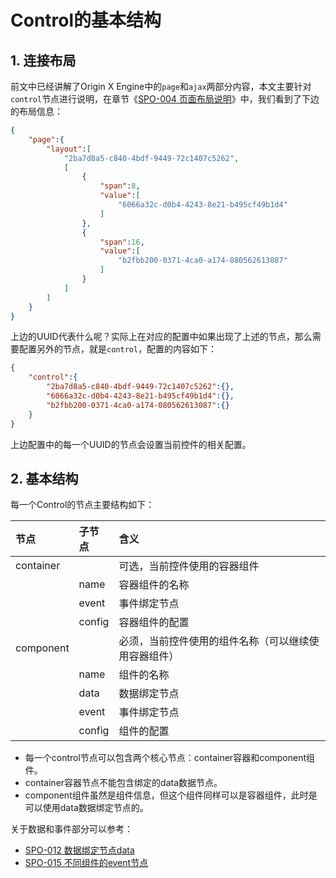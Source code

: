 # Control的基本结构

## 1. 连接布局

前文中已经讲解了Origin X Engine中的`page`和`ajax`两部分内容，本文主要针对`control`节点进行说明，在章节《[SPO-004 页面布局说明](/specification/3-origin-xgui-fan/spo-004-ye-mian-bu-ju-shuo-ming.html)》中，我们看到了下边的布局信息：

```json
{
    "page":{
        "layout":[
            "2ba7d8a5-c840-4bdf-9449-72c1407c5262",
            [
                {
                    "span":8,
                    "value":[
                        "6066a32c-d0b4-4243-8e21-b495cf49b1d4"
                    ]
                },
                {
                    "span":16,
                    "value":[
                        "b2fbb200-0371-4ca0-a174-080562613087"
                    ]
                }
            ]
        ]
    }
}
```

上边的UUID代表什么呢？实际上在对应的配置中如果出现了上述的节点，那么需要配置另外的节点，就是`control`，配置的内容如下：

```json
{
    "control":{
        "2ba7d8a5-c840-4bdf-9449-72c1407c5262":{},
        "6066a32c-d0b4-4243-8e21-b495cf49b1d4":{},
        "b2fbb200-0371-4ca0-a174-080562613087":{}
    }
}
```

上边配置中的每一个UUID的节点会设置当前控件的相关配置。

## 2. 基本结构

每一个Control的节点主要结构如下：

| 节点 | 子节点 | 含义 |
| :--- | :--- | :--- |
| container |  | 可选，当前控件使用的容器组件 |
|  | name | 容器组件的名称 |
|  | event | 事件绑定节点 |
|  | config | 容器组件的配置 |
| component |  | 必须，当前控件使用的组件名称（可以继续使用容器组件） |
|  | name | 组件的名称 |
|  | data | 数据绑定节点 |
|  | event | 事件绑定节点 |
|  | config | 组件的配置 |

* 每一个control节点可以包含两个核心节点：container容器和component组件。
* container容器节点不能包含绑定的data数据节点。
* component组件虽然是组件信息，但这个组件同样可以是容器组件，此时是可以使用data数据绑定节点的。

关于数据和事件部分可以参考：

* [SPO-012 数据绑定节点data](/specification/3-origin-xgui-fan/spo-012-shu-ju-bang-ding-jie-dian-data.md)
* [SPO-015 不同组件的event节点](/specification/3-origin-xgui-fan/spo-015-bu-tong-zu-jian-de-event-jie-dian.md)



